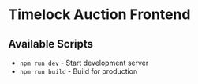 # Timelock Auction Frontend

## Available Scripts

- `npm run dev` - Start development server
- `npm run build` - Build for production  

